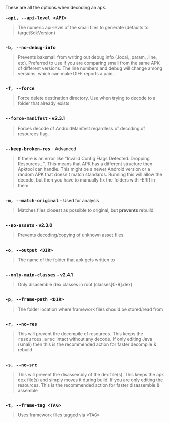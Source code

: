 These are all the options when decoding an apk.
<br /><br />
<strong><kbd>-api, --api-level &lt;API></kbd></strong>
<blockquote>The numeric api-level of the smali files to generate (defaults to targetSdkVersion)</blockquote>
<br />
<strong><kbd>-b, --no-debug-info</kbd></strong>
<blockquote>Prevents baksmali from writing out debug info (.local, .param, .line, etc). Preferred to use if you are comparing smali from the same APK of different versions. The line numbers and debug will change among versions, which can make DIFF reports a pain.</blockquote>
<br />
<strong><kbd>-f, --force</kbd></strong>
<blockquote>Force delete destination directory. Use when trying to decode to a folder that already exists</blockquote>
<br />
<strong><kbd>--force-manifest</kbd> - <span class="label label-success">v2.3.1</span></strong>
<blockquote>Forces decode of AndroidManifest regardless of decoding of resources flag.</blockquote>
<br />
<strong><kbd>--keep-broken-res</kbd></strong> - <span class="label label-danger">Advanced</span>
<blockquote>If there is an error like "Invalid Config Flags Detected. Dropping Resources...". This means that APK has a different structure then Apktool can handle. This might be a newer Android version or a random APK that doesn't match standards. Running this will allow the decode, but then you have to manually fix the folders with -ERR in them.</blockquote>
<br />
<strong><kbd>-m, --match-original</kbd></strong> - <span class="label label-info">Used for analysis</span>
<blockquote>Matches files closest as possible to original, but <strong>prevents</strong> rebuild.</blockquote>
<br />
<strong><kbd>--no-assets</kbd> - <span class="label label-success">v2.3.0</span></strong>
<blockquote>Prevents decoding/copying of unknown asset files.</blockquote>
<br />
<strong><kbd>-o, --output &lt;DIR></kbd></strong>
<blockquote>The name of the folder that apk gets written to</blockquote>
<br />
<strong><kbd>--only-main-classes</kbd> - <span class="label label-success">v2.4.1</span></strong>
<blockquote>Only disasemble dex classes in root (classes[0-9].dex)</blockquote>
<br />
<strong><kbd>-p, --frame-path &lt;DIR></kbd></strong>
<blockquote>The folder location where framework files should be stored/read from</blockquote>
<br />
<strong><kbd>-r, --no-res</kbd></strong>
<blockquote>This will prevent the decompile of resources. This keeps the <kbd>resources.arsc</kbd> intact without any decode. If only editing Java (smali) then this is the recommended action for faster decompile & rebuild</blockquote>
<br />
<strong><kbd>-s, --no-src</kbd></strong>
<blockquote>This will prevent the disassembly of the dex file(s). This keeps the apk <kbd>dex</kbd> file(s) and simply moves it during build. If you are only editing the resources. This is the recommended action for faster disassemble & assemble</blockquote>
<br />
<strong><kbd>-t, --frame-tag &lt;TAG></kbd></strong>
<blockquote>Uses framework files tagged via <kbd>&lt;TAG></kbd></blockquote>
